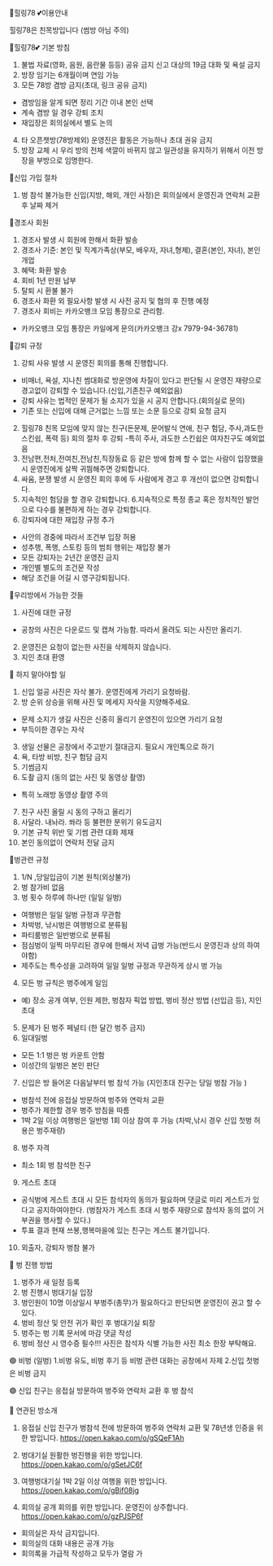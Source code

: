 🌈힐링78 💕이용안내

  힐링78은 친목방입니다 (썸방 아님 주의)


🌈힐링78💕 기본 방침

 1. 불법 자료(영화, 음원, 음란물 등등) 공유 금지 
     신고 대상의 19금 대화 및 욕설 금지
 2. 방장 임기는 6개월이며 연임 가능
 3. 모든 78방 겸방 금지(초대, 링크 공유 금지)
  - 겸방임을 알게 되면 정리 기간 이내 본인 선택
  - 계속 겸방 일 경우 강퇴 조치
  - 재입장은 회의실에서 별도 논의 
 4. 타 오픈챗방(78방제외) 운영진은 활동은 가능하나 초대 권유 금지
 5. 방장 교체 시 우리 방의 전체 색깔이 바뀌지 않고 일관성을 유지하기 위해서 이전 방장을 부방으로 임명한다. 


🌈신입 가입 절차
   
 1. 벙 참석 불가능한 신입(지방, 해외, 개인 사정)은 회의실에서 운영진과 연락처 교환 후 날짜 제거 


🌈경조사 회원

 1. 경조사 발생 시 회원에 한해서 화환 발송
 2. 경조사 기준: 본인 및 직계가족상(부모, 배우자, 자녀,형제), 결혼(본인, 자녀), 본인 개업
 3. 혜택: 화환 발송
 4. 회비 1년 만원 납부 
 5. 탈퇴 시 환불 불가
 6. 경조사 화환 외 필요사항 발생 시 사전 공지 및 협의 후 진행 예정
 7. 경조사 회비는 카카오뱅크 모임 통장으로 관리함.
  - 카카오뱅크 모임 통장은 카일에게 문의(카카오뱅크 강x 7979-94-36781)


🌈강퇴 규정

 1. 강퇴 사유 발생 시 운영진 회의를 통해 진행합니다.
  - 비매너, 욕설, 지나친 썸대화로 방운영에 차질이 있다고 판단될 시 운영진 재량으로 경고없이 강퇴할 수 있습니다.(신입,기존친구 예외없음)
  - 강퇴 사유는 법적인 문제가 될 소지가 있을 시 
    공지 안합니다.(회의실로 문의)
  - 기존 또는 신입에 대해 근거없는 느낌 또는 소문 등으로 강퇴 요청 금지
 2. 힐링78 친목 모임에 맞지 않는 친구(돈문제, 문어발식 연애, 친구 험담, 주사,과도한 스킨쉽, 폭력 등) 회의 절차 후 강퇴 
  -특히 주사, 과도한 스킨쉽은 여자친구도 예외없음
 3. 전남편,전처,전여친,전남친,직장동료 등 같은 방에 함께 할 수 없는 사람이 입장했을 시 운영진에게 살짝 귀띔해주면 강퇴합니다.
 4. 싸움, 분쟁 발생 시 운영진 회의 후에 두 사람에게 경고 후 개선이 없으면 강퇴합니다.
 5. 지속적인 험담을 할 경우 강퇴합니다.
 6.지속적으로 특정 종교 혹은 정치적인 발언으로 다수를 불편하게 하는 경우 강퇴합니다.  
 7. 강퇴자에 대한 재입장 규정 추가
  - 사안의 경중에 따라서 조건부 입장 허용
  - 성추행, 폭행, 스토킹 등의 범죄 행위는 재입장 불가
  - 모든 강퇴자는 2년간 운영진 금지
  - 개인별 별도의 조건문 작성
  - 해당 조건을 어길 시 영구강퇴됩니다.


🌈우리방에서 가능한 것들

 1. 사진에 대한 규정
  - 공창의 사진은 다운로드 및 캡쳐 가능함.
    따라서 올려도 되는 사진만 올리기.
 2. 운영진은 요청이 없는한 사진을 삭제하지 않습니다.
 3. 지인 초대 환영


🌈 하지 말아야할 일

 1. 신입 얼공 사진은 자삭 불가.
    운영진에게 가리기 요청바람. 
 2. 방 순위 상승을 위해 사진 및 메세지 자삭을 지양해주세요.
  - 문제 소지가 생길 사진은 신중히 올리기 운영진이 있으면 가리기 요청
  - 부득이한 경우는 자삭
 3. 생일 선물은 공창에서 주고받기 절대금지. 필요시 개인톡으로 하기 
 4. 욕, 타방 비방, 친구 험담 금지
 5. 기썸금지
 6. 도촬 금지 (동의 없는 사진 및 동영상 촬영)
   - 특히 노래방 동영상 촬영 주의
 7. 친구 사진 올릴 시 동의 구하고 올리기
 8. 사달라. 내놔라. 쏴라 등 불편한 분위기 유도금지 
 9. 기본 규칙 위반 및 기썸 관련 대화 제재 
10. 본인 동의없이 연락처 전달 금지 

🌈벙관련 규정

 1. 1/N ,당일입금이 기본 원칙(외상불가)
 2. 벙 참가비 없음
 3. 벙 횟수 하루에 하나만 (일일 일벙)
  - 여행벙은 일일 일벙 규정과 무관함
  - 차박벙, 낚시벙은 여행벙으로 분류됨 
  - 파티룸벙은 일반벙으로 분류됨
  - 점심벙이 일찍 마무리된 경우에 한해서 저녁 급벙 가능(반드시 운영진과 상의 하여야함)
  - 제주도는 특수성을 고려하여 일일 일벙 규정과 무관하게 상시 벙 가능 
 4. 모든 벙 규칙은 벙주에게 일임
  - 예) 장소 공개 여부, 인원 제한, 벙참자 픽업 방법, 벙비 정산 방법 (선입금 등), 지인 초대
 5. 문제가 된 벙주 페널티 (한 달간 벙주 금지) 
 6. 일대일벙
  - 모든 1:1 벙은 벙 카운트 안함
  - 이성간의 일벙은 본인 판단
 7. 신입은 방 들어온 다음날부터 벙 참석 가능
(지인초대 친구는 당일 벙참 가능 )
  - 벙참석 전에 응접실 방문하여 벙주와 연락처 교환
  - 벙주가 제한할 경우 벙주 방침을 따름
  - 1박 2일 이상 여행벙은 일반벙 1회 이상 참여 후 가능 (차박,낚시 경우 신입 첫벙 허용은 벙주재량)
 8. 벙주 자격
  - 최소 1회 벙 참석한 친구
 9. 게스트 초대
  - 공식벙에 게스트 초대 시  모든 참석자의 동의가 필요하며  댓글로 미리 게스트가 있다고 공지하여야한다. 
    (벙참자가 게스트 초대 시 벙주 재량으로 참석자 동의 없이 거부권을 행사할 수 있다.) 
  - 투표 결과 현재 쓰봉,행복마을에 있는 친구는 게스트 불가입니다. 
10. 외출자, 강퇴자 벙참 불가

🌈 벙 진행 방법

 1. 벙주가 새 일정 등록
 2. 벙 진행시 벙대기실 입장
 3. 벙인원이 10명 이상일시 부벙주(총무)가 필요하다고 판단되면 운영진이 권고 할 수 있다.
 4. 벙비 정산 및 안전 귀가 확인 후 벙대기실 퇴장
 5. 벙주는 벙 기록 문서에 마감 댓글 작성
 6. 벙비 정산 시 영수증 필수!!!
    사진은 참석자 식별 가능한 사진 최소 한장 부탁해요.

🟢 비벙 (일벙)
 1.비벙 유도, 비벙 후기 등 비벙 관련 대화는 공창에서 자제
 2.신입 첫벙은 비벙 금지

🟢 신입 친구는 응접실 방문하여
  벙주와 연락처 교환 후 벙 참석



🌈 연관된 방소개

 1. 응접실
    신입 친구가 벙참석 전에 방문하여 벙주와 연락처 교환 및 78년생 인증을 위한 방입니다.
   https://open.kakao.com/o/gSQeF1Ah

 2. 벙대기실
    원활한 벙진행을 위한 방입니다.
    https://open.kakao.com/o/gSetJC6f

 3. 여행벙대기실
    1박 2일 이상 여행을 위한 방입니다.
    https://open.kakao.com/o/gBif08jg
 
 4. 회의실
    공개 회의를 위한 방입니다.
운영진이 상주합니다. 
    https://open.kakao.com/o/gzPJSP6f

  - 회의실은 자삭 금지입니다.
  - 회의실의 대화 내용은 공개 가능
  - 회의록을 가급적 작성하고 모두가 열람 가